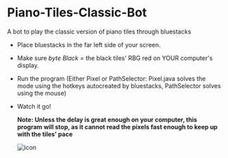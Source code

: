 #                                     Piano-Tiles-Classic-Bot
A bot to play the classic version of piano tiles through bluestacks

- Place bluestacks in the far left side of your screen. <p>
- Make sure <i>byte Black =</i> the black tiles' RBG red on YOUR computer's display. <p>
- Run the program (Either Pixel or PathSelector: Pixel.java solves the mode using the hotkeys autocreated by bluestacks, PathSelector solves using the mouse) <p>
- Watch it go! <p>
<b> Note: Unless the delay is great enough on your computer, this program will stop, as it cannot read the pixels fast enough to keep up with the tiles' pace</b> <p>
![icon](https://user-images.githubusercontent.com/33200183/34471524-f5780d06-ef19-11e7-9bb3-576cedc9ca7b.jpg)

